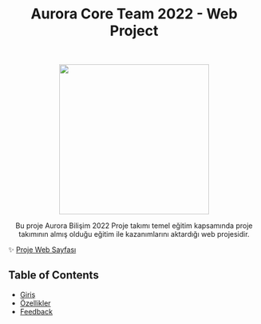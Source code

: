 <h1 align="center"> Aurora Core Team 2022 - Web Project </h1> <br>
<p align="center">
    <img alt="" title="" src="https://i.hizliresim.com/59v94tb.png" width="300">
  </a>
</p>

<p align="center">
Bu proje Aurora Bilişim 2022 Proje takımı temel eğitim kapsamında proje takımının almış olduğu eğitim ile kazanımlarını aktardığı web projesidir.
</p>

✨ [Proje Web Sayfası](https://cnbrkdmn.github.io/aurora22coreteamwebapp/)


## Table of Contents

- [Giriş](#giriş)
- [Özellikler](#özellikler)
- [Feedback](#feedback)
